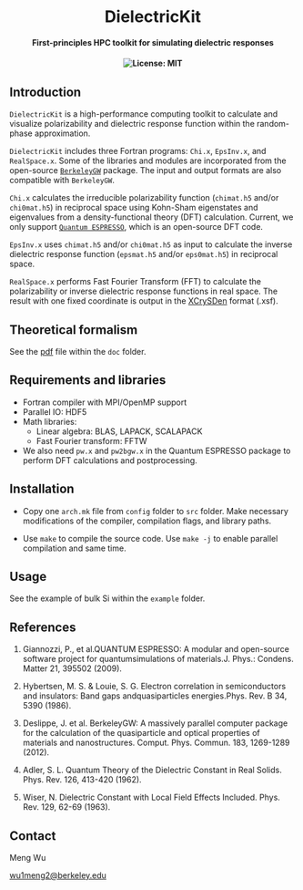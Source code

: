 <h1 align="center">DielectricKit</h1>
<h4 align="center"> First-principles HPC toolkit for simulating dielectric responses </h4>

<h4 align="center">

![License: MIT](https://img.shields.io/badge/License-MIT-green.svg)

</h4>

## Introduction

`DielectricKit` is a high-performance computing toolkit to calculate and visualize polarizability and dielectric response function within the random-phase approximation.

`DielectricKit` includes three Fortran programs: `Chi.x`, `EpsInv.x`, and `RealSpace.x`. Some of the libraries and modules are
incorporated from the open-source [`BerkeleyGW`](https://berkeleygw.org) package. The input and output formats are also compatible
with `BerkeleyGW`.

`Chi.x` calculates the irreducible polarizability function (`chimat.h5` and/or `chi0mat.h5`) in reciprocal space using Kohn-Sham eigenstates and eigenvalues from a density-functional theory (DFT) calculation. Current, we only support [`Quantum ESPRESSO`](https://www.quantum-espresso.org), which is an open-source DFT code.

`EpsInv.x` uses `chimat.h5` and/or `chi0mat.h5` as input to calculate the inverse dielectric response function (`epsmat.h5` and/or `eps0mat.h5`) in reciprocal space.

`RealSpace.x` performs Fast Fourier Transform (FFT) to calculate the polarizability or inverse dielectric response functions in real space. The result with one fixed coordinate is output in the [XCrySDen](http://www.xcrysden.org) format (.xsf).

## Theoretical formalism

See the [pdf](/doc/formalism.pdf) file within the `doc` folder.

## Requirements and libraries

* Fortran compiler with MPI/OpenMP support
* Parallel IO: HDF5
* Math libraries:
  * Linear algebra: BLAS, LAPACK, SCALAPACK
  * Fast Fourier transform: FFTW
* We also need `pw.x` and `pw2bgw.x` in the Quantum ESPRESSO package to perform DFT calculations and postprocessing.

## Installation

* Copy one `arch.mk` file from `config` folder to `src` folder. Make necessary modifications of the compiler, compilation flags, and library paths.

* Use `make` to compile the source code.  Use `make -j` to enable parallel compilation and same time.

## Usage

See the example of bulk Si within the `example` folder.

## References

1. Giannozzi, P., et al.QUANTUM ESPRESSO: A modular and open-source software project for quantumsimulations of materials.J. Phys.: Condens. Matter 21, 395502 (2009).

2. Hybertsen, M. S. & Louie, S. G. Electron correlation in semiconductors and insulators: Band gaps andquasiparticles energies.Phys. Rev. B 34, 5390 (1986).

3. Deslippe, J. et al. BerkeleyGW: A massively parallel computer package for the calculation of the quasiparticle and optical properties of materials and nanostructures. Comput. Phys. Commun. 183, 1269-1289 (2012).

4. Adler, S. L. Quantum Theory of the Dielectric Constant in Real Solids. Phys. Rev. 126, 413-420 (1962).

5. Wiser, N. Dielectric Constant with Local Field Effects Included. Phys. Rev. 129, 62-69 (1963).

## Contact

Meng Wu

wu1meng2@berkeley.edu
